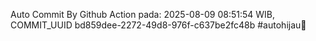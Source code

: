 Auto Commit By Github Action pada: 2025-08-09 08:51:54 WIB, COMMIT_UUID bd859dee-2272-49d8-976f-c637be2fc48b #autohijau🗿
